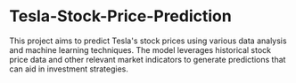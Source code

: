 # Tesla-Stock-Price-Prediction

This project aims to predict Tesla's stock prices using various data analysis and machine learning techniques. The model leverages historical stock price data and other relevant market indicators to generate predictions that can aid in investment strategies.
